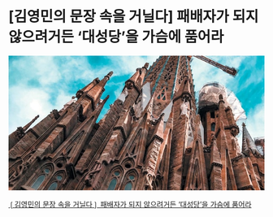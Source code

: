 # [김영민의 문장 속을 거닐다] 패배자가 되지 않으려거든 ‘대성당’을 가슴에 품어라

![](Assets/RQVAGUQPJRBCPP5P4WTMH6CIHY.jpg)

[❲김영민의 문장 속을 거닐다❳ 패배자가 되지 않으려거든 ‘대성당’을 가슴에 품어라](https://www.chosun.com/national/weekend/2021/03/06/MVSSMJARRVDYHJASIFMON46R7Q/)